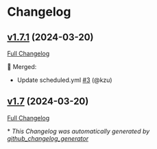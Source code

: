 # Changelog

## [v1.7.1](https://github.com/devlooped/jq/tree/v1.7.1) (2024-03-20)

[Full Changelog](https://github.com/devlooped/jq/compare/v1.7...v1.7.1)

:twisted_rightwards_arrows: Merged:

- Update scheduled.yml [\#3](https://github.com/devlooped/jq/pull/3) (@kzu)

## [v1.7](https://github.com/devlooped/jq/tree/v1.7) (2024-03-20)

[Full Changelog](https://github.com/devlooped/jq/compare/21f411e6d01593127274d1bc75922c4790fdbc30...v1.7)



\* *This Changelog was automatically generated by [github_changelog_generator](https://github.com/github-changelog-generator/github-changelog-generator)*

